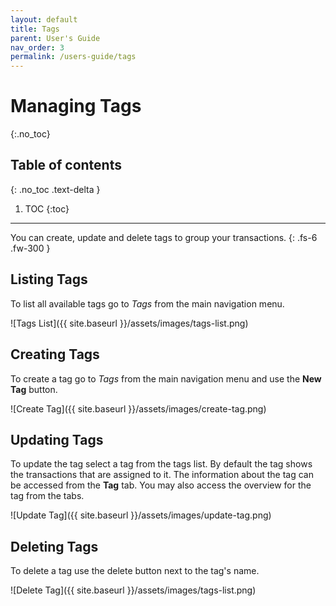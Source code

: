 ```yaml
---
layout: default
title: Tags
parent: User's Guide
nav_order: 3
permalink: /users-guide/tags
---
```


# Managing Tags
{:.no_toc}

## Table of contents
{: .no_toc .text-delta }

1. TOC
{:toc}

---

You can create, update and delete tags to group your transactions.
{: .fs-6 .fw-300 }

## Listing Tags
To list all available tags go to *Tags* from the main navigation menu.

![Tags List]({{ site.baseurl }}/assets/images/tags-list.png)

## Creating Tags
To create a tag go to *Tags* from the main navigation menu and use the **New Tag** button.

![Create Tag]({{ site.baseurl }}/assets/images/create-tag.png)

## Updating Tags
To update the tag select a tag from the tags list. By default the tag shows the transactions that are assigned to it. The information about the tag can be accessed from the **Tag** tab. You may also access the overview for the tag from the tabs.

![Update Tag]({{ site.baseurl }}/assets/images/update-tag.png)

## Deleting Tags
To delete a tag use the delete button next to the tag's name.

![Delete Tag]({{ site.baseurl }}/assets/images/tags-list.png)
